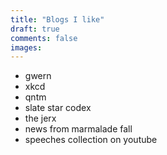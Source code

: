 ```yaml
---
title: "Blogs I like"
draft: true
comments: false
images:
---
```


* gwern
* xkcd
* qntm
* slate star codex
* the jerx
* news from marmalade fall
* speeches collection on youtube
